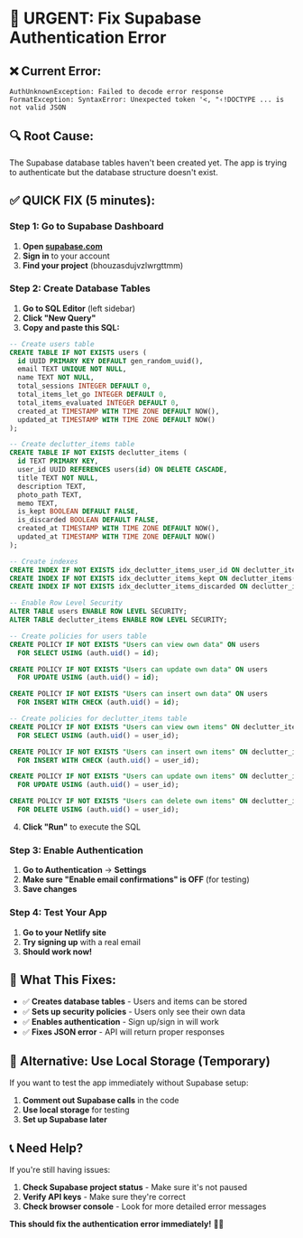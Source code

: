 # 🚨 URGENT: Fix Supabase Authentication Error

## **❌ Current Error:**
```
AuthUnknownException: Failed to decode error response
FormatException: SyntaxError: Unexpected token '<, "‹!DOCTYPE ... is not valid JSON
```

## **🔍 Root Cause:**
The Supabase database tables haven't been created yet. The app is trying to authenticate but the database structure doesn't exist.

## **✅ QUICK FIX (5 minutes):**

### **Step 1: Go to Supabase Dashboard**
1. **Open [supabase.com](https://supabase.com)**
2. **Sign in** to your account
3. **Find your project** (bhouzasdujvzlwrgttmm)

### **Step 2: Create Database Tables**
1. **Go to SQL Editor** (left sidebar)
2. **Click "New Query"**
3. **Copy and paste this SQL:**

```sql
-- Create users table
CREATE TABLE IF NOT EXISTS users (
  id UUID PRIMARY KEY DEFAULT gen_random_uuid(),
  email TEXT UNIQUE NOT NULL,
  name TEXT NOT NULL,
  total_sessions INTEGER DEFAULT 0,
  total_items_let_go INTEGER DEFAULT 0,
  total_items_evaluated INTEGER DEFAULT 0,
  created_at TIMESTAMP WITH TIME ZONE DEFAULT NOW(),
  updated_at TIMESTAMP WITH TIME ZONE DEFAULT NOW()
);

-- Create declutter_items table
CREATE TABLE IF NOT EXISTS declutter_items (
  id TEXT PRIMARY KEY,
  user_id UUID REFERENCES users(id) ON DELETE CASCADE,
  title TEXT NOT NULL,
  description TEXT,
  photo_path TEXT,
  memo TEXT,
  is_kept BOOLEAN DEFAULT FALSE,
  is_discarded BOOLEAN DEFAULT FALSE,
  created_at TIMESTAMP WITH TIME ZONE DEFAULT NOW(),
  updated_at TIMESTAMP WITH TIME ZONE DEFAULT NOW()
);

-- Create indexes
CREATE INDEX IF NOT EXISTS idx_declutter_items_user_id ON declutter_items(user_id);
CREATE INDEX IF NOT EXISTS idx_declutter_items_kept ON declutter_items(user_id, is_kept);
CREATE INDEX IF NOT EXISTS idx_declutter_items_discarded ON declutter_items(user_id, is_discarded);

-- Enable Row Level Security
ALTER TABLE users ENABLE ROW LEVEL SECURITY;
ALTER TABLE declutter_items ENABLE ROW LEVEL SECURITY;

-- Create policies for users table
CREATE POLICY IF NOT EXISTS "Users can view own data" ON users
  FOR SELECT USING (auth.uid() = id);

CREATE POLICY IF NOT EXISTS "Users can update own data" ON users
  FOR UPDATE USING (auth.uid() = id);

CREATE POLICY IF NOT EXISTS "Users can insert own data" ON users
  FOR INSERT WITH CHECK (auth.uid() = id);

-- Create policies for declutter_items table
CREATE POLICY IF NOT EXISTS "Users can view own items" ON declutter_items
  FOR SELECT USING (auth.uid() = user_id);

CREATE POLICY IF NOT EXISTS "Users can insert own items" ON declutter_items
  FOR INSERT WITH CHECK (auth.uid() = user_id);

CREATE POLICY IF NOT EXISTS "Users can update own items" ON declutter_items
  FOR UPDATE USING (auth.uid() = user_id);

CREATE POLICY IF NOT EXISTS "Users can delete own items" ON declutter_items
  FOR DELETE USING (auth.uid() = user_id);
```

4. **Click "Run"** to execute the SQL

### **Step 3: Enable Authentication**
1. **Go to Authentication** → **Settings**
2. **Make sure "Enable email confirmations" is OFF** (for testing)
3. **Save changes**

### **Step 4: Test Your App**
1. **Go to your Netlify site**
2. **Try signing up** with a real email
3. **Should work now!**

## **🎯 What This Fixes:**

- ✅ **Creates database tables** - Users and items can be stored
- ✅ **Sets up security policies** - Users only see their own data
- ✅ **Enables authentication** - Sign up/sign in will work
- ✅ **Fixes JSON error** - API will return proper responses

## **🔧 Alternative: Use Local Storage (Temporary)**

If you want to test the app immediately without Supabase setup:

1. **Comment out Supabase calls** in the code
2. **Use local storage** for testing
3. **Set up Supabase later**

## **📞 Need Help?**

If you're still having issues:
1. **Check Supabase project status** - Make sure it's not paused
2. **Verify API keys** - Make sure they're correct
3. **Check browser console** - Look for more detailed error messages

**This should fix the authentication error immediately!** 🌊✨

